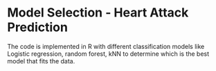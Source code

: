 # Model Selection - Heart Attack Prediction

The code is implemented in R with different classification models like Logistic regression, random forest, kNN to determine which is the best model that fits the data.
